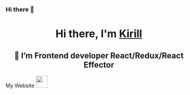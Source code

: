 ### Hi there 👋

<!--
**saltsamuraii/saltsamuraii** is a ✨ _special_ ✨ repository because its `README.md` (this file) appears on your GitHub profile.

Here are some ideas to get you started:

- 🔭 I’m currently working on ...
- 🌱 I’m currently learning React + Redux and other frontend stuff
- 👯 I’m looking to collaborate on ...
- 🤔 I’m looking for help with ...
- 💬 Ask me about ...
- 📫 How to reach me: ...
- 😄 Pronouns: ...
- ⚡ Fun fact: ...
-->

<h1 align="center">Hi there, I'm <a href="https://github.com/saltsamuraii" target="_blank">Kirill</a> 
  <h2 align="center">🌱 I’m Frontend developer React/Redux/React Effector</h2>
  <a src='https://frontmemerdev.netlify.app/'>My Website</a> 
<img src="https://github.com/blackcater/blackcater/raw/main/images/Hi.gif" height="32"/></h1>
